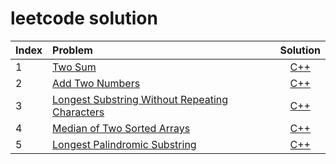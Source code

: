 # leetcode solution

| Index | Problem | Solution |
| :---- | :---- | :------: |
| 1 | [Two Sum]( https://leetcode.com/problems/two-sum/ ) | [C++]( 1.%20Two%20Sum ) |
| 2 | [Add Two Numbers]( https://leetcode.com/problems/two-sum/ ) | [C++]( 2.%20Add%20Two%20Numbers ) |
| 3 | [Longest Substring Without Repeating Characters]( https://leetcode.com/problems/two-sum/ ) | [C++]( 3.%20Longest%20Substring%20Without%20Repeating%20Characters ) |
| 4 | [Median of Two Sorted Arrays]( https://leetcode.com/problems/two-sum/ ) | [C++]( 4.%20Median%20of%20Two%20Sorted%20Arrays ) |
| 5 | [Longest Palindromic Substring]( https://leetcode.com/problems/two-sum/ ) | [C++]( 5.%20Longest%20Palindromic%20Substring ) |

